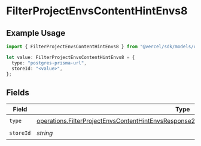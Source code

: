 # FilterProjectEnvsContentHintEnvs8

## Example Usage

```typescript
import { FilterProjectEnvsContentHintEnvs8 } from "@vercel/sdk/models/operations/filterprojectenvs.js";

let value: FilterProjectEnvsContentHintEnvs8 = {
  type: "postgres-prisma-url",
  storeId: "<value>",
};
```

## Fields

| Field                                                                                                                                                                                                      | Type                                                                                                                                                                                                       | Required                                                                                                                                                                                                   | Description                                                                                                                                                                                                |
| ---------------------------------------------------------------------------------------------------------------------------------------------------------------------------------------------------------- | ---------------------------------------------------------------------------------------------------------------------------------------------------------------------------------------------------------- | ---------------------------------------------------------------------------------------------------------------------------------------------------------------------------------------------------------- | ---------------------------------------------------------------------------------------------------------------------------------------------------------------------------------------------------------- |
| `type`                                                                                                                                                                                                     | [operations.FilterProjectEnvsContentHintEnvsResponse200ApplicationJSONResponseBody2Envs8Type](../../models/operations/filterprojectenvscontenthintenvsresponse200applicationjsonresponsebody2envs8type.md) | :heavy_check_mark:                                                                                                                                                                                         | N/A                                                                                                                                                                                                        |
| `storeId`                                                                                                                                                                                                  | *string*                                                                                                                                                                                                   | :heavy_check_mark:                                                                                                                                                                                         | N/A                                                                                                                                                                                                        |